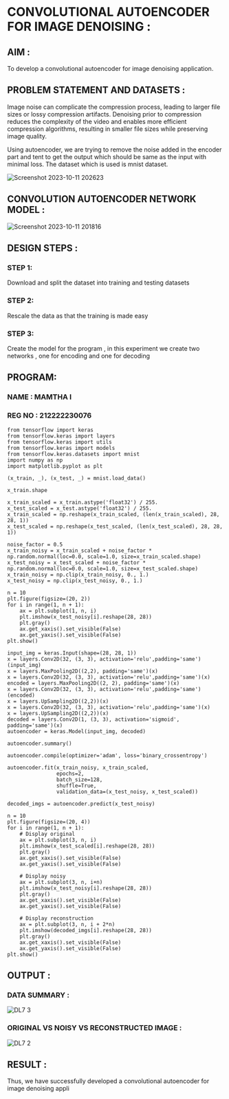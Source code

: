# CONVOLUTIONAL AUTOENCODER FOR IMAGE DENOISING :

## AIM :

To develop a convolutional autoencoder for image denoising application.

## PROBLEM STATEMENT AND DATASETS :
Image noise can complicate the compression process, leading to larger file sizes or lossy compression artifacts. Denoising prior to compression reduces the complexity of the video and enables more efficient compression algorithms, resulting in smaller file sizes while preserving image quality.

Using autoencoder, we are trying to remove the noise added in the encoder part and tent to get the output which should be same as the input with minimal loss. The dataset which is used is mnist dataset.

![Screenshot 2023-10-11 202623](https://github.com/Mamthaiyappaprabu/convolutional-denoising-autoencoder/assets/119393563/bd2323d0-029e-40fb-8b37-556d411a6d73)

## CONVOLUTION AUTOENCODER NETWORK MODEL :

![Screenshot 2023-10-11 201816](https://github.com/Mamthaiyappaprabu/convolutional-denoising-autoencoder/assets/119393563/9fe7cf6d-7490-4374-bfec-d2c759cd4da5)


## DESIGN STEPS :

### STEP 1:
Download and split the dataset into training and testing datasets

### STEP 2:

Rescale the data as that the training is made easy

### STEP 3:
Create the model for the program , in this experiment we create two networks , one for encoding and one for decoding

## PROGRAM:
### NAME : MAMTHA I
### REG NO : 212222230076

```
from tensorflow import keras
from tensorflow.keras import layers
from tensorflow.keras import utils
from tensorflow.keras import models
from tensorflow.keras.datasets import mnist
import numpy as np
import matplotlib.pyplot as plt

(x_train, _), (x_test, _) = mnist.load_data()

x_train.shape

x_train_scaled = x_train.astype('float32') / 255.
x_test_scaled = x_test.astype('float32') / 255.
x_train_scaled = np.reshape(x_train_scaled, (len(x_train_scaled), 28, 28, 1))
x_test_scaled = np.reshape(x_test_scaled, (len(x_test_scaled), 28, 28, 1))

noise_factor = 0.5
x_train_noisy = x_train_scaled + noise_factor * np.random.normal(loc=0.0, scale=1.0, size=x_train_scaled.shape) 
x_test_noisy = x_test_scaled + noise_factor * np.random.normal(loc=0.0, scale=1.0, size=x_test_scaled.shape) 
x_train_noisy = np.clip(x_train_noisy, 0., 1.)
x_test_noisy = np.clip(x_test_noisy, 0., 1.)

n = 10
plt.figure(figsize=(20, 2))
for i in range(1, n + 1):
    ax = plt.subplot(1, n, i)
    plt.imshow(x_test_noisy[i].reshape(28, 28))
    plt.gray()
    ax.get_xaxis().set_visible(False)
    ax.get_yaxis().set_visible(False)
plt.show()

input_img = keras.Input(shape=(28, 28, 1))
x = layers.Conv2D(32, (3, 3), activation='relu',padding='same')(input_img)
x = layers.MaxPooling2D((2,2), padding='same')(x)
x = layers.Conv2D(32, (3, 3), activation='relu',padding='same')(x)
encoded = layers.MaxPooling2D((2, 2), padding='same')(x)
x = layers.Conv2D(32, (3, 3), activation='relu',padding='same')(encoded)
x = layers.UpSampling2D((2,2))(x)
x = layers.Conv2D(32, (3, 3), activation='relu',padding='same')(x)
x = layers.UpSampling2D((2,2))(x)
decoded = layers.Conv2D(1, (3, 3), activation='sigmoid', padding='same')(x)
autoencoder = keras.Model(input_img, decoded)

autoencoder.summary()

autoencoder.compile(optimizer='adam', loss='binary_crossentropy')

autoencoder.fit(x_train_noisy, x_train_scaled,
                epochs=2,
                batch_size=128,
                shuffle=True,
                validation_data=(x_test_noisy, x_test_scaled))

decoded_imgs = autoencoder.predict(x_test_noisy)

n = 10
plt.figure(figsize=(20, 4))
for i in range(1, n + 1):
    # Display original
    ax = plt.subplot(3, n, i)
    plt.imshow(x_test_scaled[i].reshape(28, 28))
    plt.gray()
    ax.get_xaxis().set_visible(False)
    ax.get_yaxis().set_visible(False)

    # Display noisy
    ax = plt.subplot(3, n, i+n)
    plt.imshow(x_test_noisy[i].reshape(28, 28))
    plt.gray()
    ax.get_xaxis().set_visible(False)
    ax.get_yaxis().set_visible(False)    

    # Display reconstruction
    ax = plt.subplot(3, n, i + 2*n)
    plt.imshow(decoded_imgs[i].reshape(28, 28))
    plt.gray()
    ax.get_xaxis().set_visible(False)
    ax.get_yaxis().set_visible(False)
plt.show()
```

## OUTPUT :

### DATA SUMMARY :
![DL7 3](https://github.com/Javith-farkhan/convolutional-denoising-autoencoder/assets/94296805/d3ac6743-71d4-492a-b96e-9ec359e7de07)


### ORIGINAL VS NOISY VS RECONSTRUCTED IMAGE :

![DL7 2](https://github.com/Javith-farkhan/convolutional-denoising-autoencoder/assets/94296805/23287ade-40ba-4016-a45e-a2b2b4b1f1b4)


## RESULT :
Thus, we have successfully developed a convolutional autoencoder for image denoising appli
